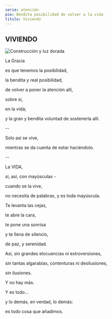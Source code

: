 ```yaml
---
serie: atención
pie: Bendita posibilidad de volver a la vida
titulo: Viviendo
---
```


## VIVIENDO


![Construcción y luz dorada](/foto/10847710_10206346210955596_3093959709229512734_o.webp)



La Gracia

es que tenemos la posibilidad,

la bendita y real posibilidad,

de volver a poner la atención allí,

sobre sí,

en la vida;

y la gran y bendita voluntad de sostenerla allí.

--

Solo así se vive,

mientras se da cuenta de estar haciéndolo.

--


La VIDA,

si, así, con mayúsculas -

cuando se la vive,

no necesita de palabras, y es toda mayúscula.

Te levanta las cejas,

te abre la cara,

te pone una sonrisa

y te llena de silencio,

de paz, y serenidad.

Así, sin grandes elocuencias ni extroversiones,

sin tantas algarabías, contenturas ni desilusiones,

sin ilusiones.

Y no hay más.

Y es todo…

y lo demás, en verdad, lo demás:

es todo cosa que añadimos.
